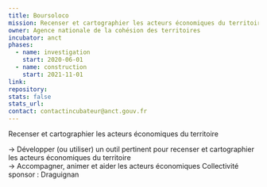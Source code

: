 ```yaml
---
title: Boursoloco
mission: Recenser et cartographier les acteurs économiques du territoire
owner: Agence nationale de la cohésion des territoires
incubator: anct
phases:
  - name: investigation
    start: 2020-06-01
  - name: construction
    start: 2021-11-01
link: 
repository: 
stats: false
stats_url: 
contact: contactincubateur@anct.gouv.fr
---
```

Recenser et cartographier les acteurs économiques du territoire

\-> Développer (ou utiliser) un outil pertinent pour recenser et cartographier les acteurs économiques du territoire  
\-> Accompagner, animer et aider les acteurs économiques
Collectivité sponsor : Draguignan
